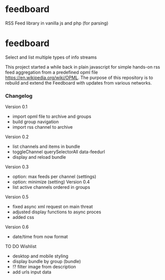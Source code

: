 # feedboard
RSS Feed library in vanilla js and php (for parsing)

# feedboard

  Select and list multiple types of info streams

  This project started a while back in plain javascript for simple hands-on rss feed aggregation from a predefined opml file https://en.wikipedia.org/wiki/OPML.  The purpose of this repository is to rebuild and extend the Feedboard with updates from various networks.


### Changelog

Version 0.1
- import opml file to archive and groups
- build group navigation
- import rss channel to archive

Version 0.2
- list channels and items in bundle
- toggleChannel querySelectorAll data-feedurl
- display and reload bundle

Version 0.3
- option: max feeds per channel (settings)
- option: minimize (setting)
Version 0.4
- list active channels ordered in groups

Version 0.5
- fixed async xml request on main threat
- adjusted display functions to async proces
- added css

Version 0.6
- date/time from now format


TO DO
Wishlist
- desktop and mobile styling
- display bundle by group (bundle)
- !? filter image from description
- add urls input data
